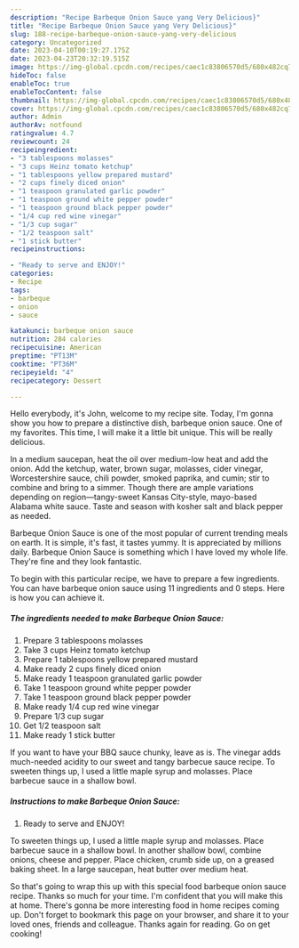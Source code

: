 ```yaml
---
description: "Recipe Barbeque Onion Sauce yang Very Delicious}"
title: "Recipe Barbeque Onion Sauce yang Very Delicious}"
slug: 188-recipe-barbeque-onion-sauce-yang-very-delicious
category: Uncategorized
date: 2023-04-10T00:19:27.175Z
date: 2023-04-23T20:32:19.515Z
image: https://img-global.cpcdn.com/recipes/caec1c83806570d5/680x482cq70/barbeque-onion-sauce-recipe-main-photo.jpg
hideToc: false
enableToc: true
enableTocContent: false
thumbnail: https://img-global.cpcdn.com/recipes/caec1c83806570d5/680x482cq70/barbeque-onion-sauce-recipe-main-photo.jpg
cover: https://img-global.cpcdn.com/recipes/caec1c83806570d5/680x482cq70/barbeque-onion-sauce-recipe-main-photo.jpg
author: Admin
authorAv: notfound
ratingvalue: 4.7
reviewcount: 24
recipeingredient:
- "3 tablespoons molasses"
- "3 cups Heinz tomato ketchup"
- "1 tablespoons yellow prepared mustard"
- "2 cups finely diced onion"
- "1 teaspoon granulated garlic powder"
- "1 teaspoon ground white pepper powder"
- "1 teaspoon ground black pepper powder"
- "1/4 cup red wine vinegar"
- "1/3 cup sugar"
- "1/2 teaspoon salt"
- "1 stick butter"
recipeinstructions:

- "Ready to serve and ENJOY!"
categories:
- Recipe
tags:
- barbeque
- onion
- sauce

katakunci: barbeque onion sauce 
nutrition: 284 calories
recipecuisine: American
preptime: "PT13M"
cooktime: "PT36M"
recipeyield: "4"
recipecategory: Dessert

---
```



Hello everybody, it's John, welcome to my recipe site. Today, I'm gonna show you how to prepare a distinctive dish, barbeque onion sauce. One of my favorites. This time, I will make it a little bit unique. This will be really delicious.

In a medium saucepan, heat the oil over medium-low heat and add the onion. Add the ketchup, water, brown sugar, molasses, cider vinegar, Worcestershire sauce, chili powder, smoked paprika, and cumin; stir to combine and bring to a simmer. Though there are ample variations depending on region—tangy-sweet Kansas City-style, mayo-based Alabama white sauce. Taste and season with kosher salt and black pepper as needed.

Barbeque Onion Sauce is one of the most popular of current trending meals on earth. It is simple, it's fast, it tastes yummy. It is appreciated by millions daily. Barbeque Onion Sauce is something which I have loved my whole life. They're fine and they look fantastic.


To begin with this particular recipe, we have to prepare a few ingredients. You can have barbeque onion sauce using 11 ingredients and 0 steps. Here is how you can achieve it.

<!--inarticleads1-->

##### The ingredients needed to make Barbeque Onion Sauce:

1. Prepare 3 tablespoons molasses
1. Take 3 cups Heinz tomato ketchup
1. Prepare 1 tablespoons yellow prepared mustard
1. Make ready 2 cups finely diced onion
1. Make ready 1 teaspoon granulated garlic powder
1. Take 1 teaspoon ground white pepper powder
1. Take 1 teaspoon ground black pepper powder
1. Make ready 1/4 cup red wine vinegar
1. Prepare 1/3 cup sugar
1. Get 1/2 teaspoon salt
1. Make ready 1 stick butter


If you want to have your BBQ sauce chunky, leave as is. The vinegar adds much-needed acidity to our sweet and tangy barbecue sauce recipe. To sweeten things up, I used a little maple syrup and molasses. Place barbecue sauce in a shallow bowl. 

<!--inarticleads2-->

##### Instructions to make Barbeque Onion Sauce:


1. Ready to serve and ENJOY!

To sweeten things up, I used a little maple syrup and molasses. Place barbecue sauce in a shallow bowl. In another shallow bowl, combine onions, cheese and pepper. Place chicken, crumb side up, on a greased baking sheet. In a large saucepan, heat butter over medium heat. 

So that's going to wrap this up with this special food barbeque onion sauce recipe. Thanks so much for your time. I'm confident that you will make this at home. There's gonna be more interesting food in home recipes coming up. Don't forget to bookmark this page on your browser, and share it to your loved ones, friends and colleague. Thanks again for reading. Go on get cooking!
